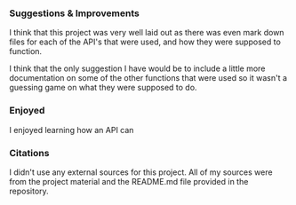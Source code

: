 ### Suggestions & Improvements

I think that this project was very well laid out as there was even mark down files for each of the API's that were used, and how they were supposed to function. 

I think that the only suggestion I have would be to include a little more documentation on some of the other functions that were used so it wasn't a guessing game on what they were supposed to do.

### Enjoyed

I enjoyed learning how an API can

### Citations

I didn't use any external sources for this project. All of my sources were from the project material and the README.md file provided in the repository.